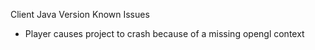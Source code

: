Client Java Version Known Issues
  - Player causes project to crash because of a missing opengl context
